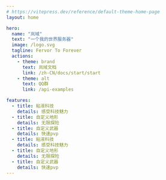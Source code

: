 ```yaml
---
# https://vitepress.dev/reference/default-theme-home-page
layout: home

hero:
  name: "岚域"
  text: "一个我的世界服务器"
  image: /logo.svg
  tagline: Fervor To Forever
  actions:
    - theme: brand
      text: 岚域文档
      link: /zh-CN/docs/start/start
    - theme: alt
      text: QQ群
      link: /api-examples

features:
  - title: 粘液科技
    details: 感受科技魅力
  - title: 自定义地形
    details: 无限探险
  - title: 自定义武器
    details: 快速pvp
  - title: 粘液科技
    details: 感受科技魅力
  - title: 自定义地形
    details: 无限探险
  - title: 自定义武器
    details: 快速pvp
---
```

